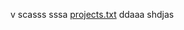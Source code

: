 v
scasss
sssa
[projects.txt](https://github.com/SiddhantKodolkar/AnalogClockAnimation/files/10373516/projects.txt)
ddaaa
shdjas
